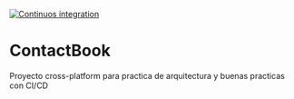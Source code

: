 [![Continuos integration](https://github.com/Eskantu/ContactBook/actions/workflows/CI.yml/badge.svg)](https://github.com/Eskantu/ContactBook/actions/workflows/CI.yml)
# ContactBook
Proyecto cross-platform para practica de arquitectura y buenas practicas con CI/CD
